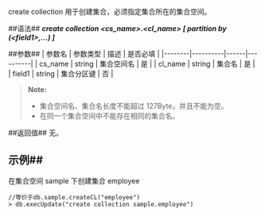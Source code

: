 
create collection 用于创建集合，必须指定集合所在的集合空间。

##语法##
***create collection \<cs_name\>.\<cl_name\> [ partition by (\<field1\>,...) ]***

##参数##
| 参数名 | 参数类型 | 描述 | 是否必填 |
|--------|----------|------|----------|
| cs_name | string | 集合空间名  | 是 |
| cl_name | string | 集合名  | 是 |
| field1  | string | 集合分区键 | 否 |
>**Note:**
>
> * 集合空间名、集合名长度不能超过 127Byte，并且不能为空。
> * 在同一个集合空间中不能存在相同的集合名。

##返回值##
无。

## 示例##

在集合空间 sample 下创建集合 employee 

```lang-javascript
//等价于db.sample.createCL("employee")
> db.execUpdate("create collection sample.employee") 
```